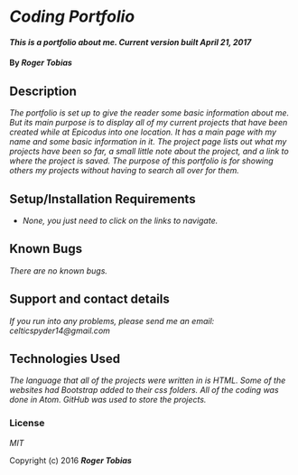 # _Coding Portfolio_

#### _This is a portfolio about me. Current version built April 21, 2017_

#### By _**Roger Tobias**_

## Description

_The portfolio is set up to give the reader some basic information about me. But its main purpose is to display all of my current projects that have been created while at Epicodus into one location. It has a main page with my name and some basic information in it. The project page lists out what my projects have been so far, a small little note about the project, and a link to where the project is saved. The purpose of this portfolio is for showing others my projects without having to search all over for them._

## Setup/Installation Requirements

* _None, you just need to click on the links to navigate._

## Known Bugs

_There are no known bugs._

## Support and contact details

_If you run into any problems, please send me an email: celticspyder14@gmail.com_

## Technologies Used

_The language that all of the projects were written in is HTML. Some of the websites had Bootstrap added to their css folders. All of the coding was done in Atom. GitHub was used to store the projects._

### License

*MIT*

Copyright (c) 2016 **_Roger Tobias_**
